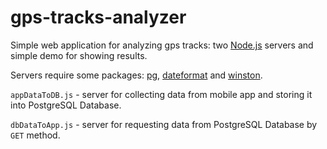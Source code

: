 gps-tracks-analyzer
===================

Simple web application for analyzing gps tracks: two [Node.js](http://nodejs.org/) servers and simple demo for showing results.

Servers require some packages: [pg](https://www.npmjs.org/package/pg), [dateformat](https://www.npmjs.org/package/dateformat) and [winston](https://www.npmjs.org/package/winston).

`appDataToDB.js` - server for collecting data from mobile app and storing it into PostgreSQL Database.

`dbDataToApp.js` - server for requesting data from PostgreSQL Database by `GET` method.
